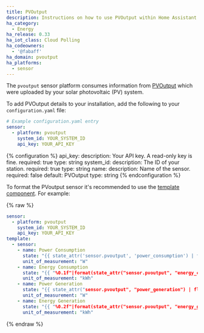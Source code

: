 ```yaml
---
title: PVOutput
description: Instructions on how to use PVOutput within Home Assistant.
ha_category:
  - Energy
ha_release: 0.33
ha_iot_class: Cloud Polling
ha_codeowners:
  - '@fabaff'
ha_domain: pvoutput
ha_platforms:
  - sensor
---
```


The `pvoutput` sensor platform consumes information from [PVOutput](https://pvoutput.org/) which were uploaded by your solar photovoltaic (PV) system.

To add PVOutput details to your installation, add the following to your `configuration.yaml` file:

```yaml
# Example configuration.yaml entry
sensor:
  - platform: pvoutput
    system_id: YOUR_SYSTEM_ID
    api_key: YOUR_API_KEY
```

{% configuration %}
api_key:
  description: Your API key. A read-only key is fine.
  required: true
  type: string
system_id:
  description: The ID of your station.
  required: true
  type: string
name:
  description: Name of the sensor.
  required: false
  default: PVOutput
  type: string
{% endconfiguration %}

To format the PVoutput sensor it's recommended to use the [template component](/topics/templating/). For example:

{% raw %}

```yaml
sensor:
  - platform: pvoutput
    system_id: YOUR_SYSTEM_ID
    api_key: YOUR_API_KEY
template:
  - sensor:
    - name: Power Consumption
      state: "{{ state_attr('sensor.pvoutput', 'power_consumption') | float(default=0) }}"
      unit_of_measurement: "W"
    - name: Energy Consumption
      state: "{{ "%0.1f"|format(state_attr("sensor.pvoutput", "energy_consumption")|float(default=0) / 1000) }}"
      unit_of_measurement: "kWh"
    - name: Power Generation
      state: "{{ state_attr("sensor.pvoutput", "power_generation") | float(default=0) }}"
      unit_of_measurement: "W"
    - name: Energy Generation
      state: "{{ "%0.2f"|format(state_attr("sensor.pvoutput", "energy_generation") | float(default=0) / 1000) }}"
      unit_of_measurement: "kWh"
```

{% endraw %}
